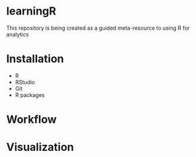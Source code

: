 # learningR
This repository is being created as a guided meta-resource to using R for analytics


# Installation

- R
- RStudio
- Git
- R packages

# Workflow

# Visualization

# 
